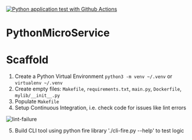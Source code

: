 [![Python application test with Github Actions](https://github.com/BandaruAkshar/PythonMicroService/actions/workflows/devops.yml/badge.svg)](https://github.com/BandaruAkshar/PythonMicroService/actions/workflows/devops.yml)

# PythonMicroService

# Scaffold
1. Create a Python Virtual Environment `python3 -m venv ~/.venv` or `virtualenv ~/.venv`
2. Create empty files: `Makefile`, `requirements.txt`, `main.py`, `Dockerfile`, `mylib/__init__.py`
3. Populate `Makefile`
4. Setup Continuous Integration, i.e. check code for issues like lint errors

![lint-failure](https://github.com/user-attachments/assets/9fbd1083-d823-4985-8566-8bb1e67f43ce)

5. Build CLI tool using python fire library './cli-fire.py --help' to test logic
